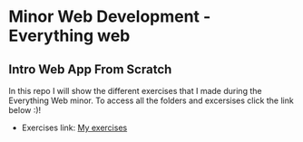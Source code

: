# Minor Web Development - Everything web

## Intro Web App From Scratch
In this repo I will show the different exercises that I made during the Everything Web minor. 
To access all the folders and excersises click the link below :)!

- Exercises link: [My exercises](http://dvens.github.io/#home)



